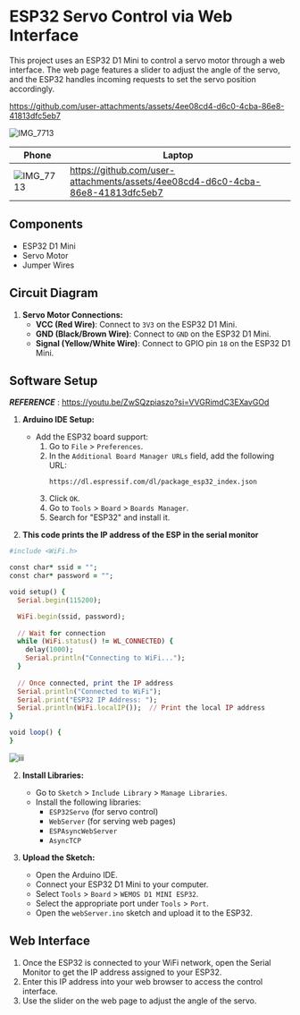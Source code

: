 # ESP32 Servo Control via Web Interface

This project uses an ESP32 D1 Mini to control a servo motor through a web interface. The web page features a slider to adjust the angle of the servo, and the ESP32 handles incoming requests to set the servo position accordingly.



https://github.com/user-attachments/assets/4ee08cd4-d6c0-4cba-86e8-41813dfc5eb7

![IMG_7713](https://github.com/user-attachments/assets/92b36290-759f-473b-b6a4-56ed300a5180)


| Phone | Laptop  |
| -- | -- |
|![IMG_7713](https://github.com/user-attachments/assets/92b36290-759f-473b-b6a4-56ed300a5180) | https://github.com/user-attachments/assets/4ee08cd4-d6c0-4cba-86e8-41813dfc5eb7 |

## Components

- ESP32 D1 Mini
- Servo Motor
- Jumper Wires

## Circuit Diagram

1. **Servo Motor Connections:**
   - **VCC (Red Wire)**: Connect to `3V3` on the ESP32 D1 Mini.
   - **GND (Black/Brown Wire)**: Connect to `GND` on the ESP32 D1 Mini.
   - **Signal (Yellow/White Wire)**: Connect to GPIO pin `18` on the ESP32 D1 Mini.

## Software Setup
***REFERENCE*** : https://youtu.be/ZwSQzpiaszo?si=VVGRimdC3EXavGOd
1. **Arduino IDE Setup:**
   - Add the ESP32 board support:
     1. Go to `File` > `Preferences`.
     2. In the `Additional Board Manager URLs` field, add the following URL:
        ```
        https://dl.espressif.com/dl/package_esp32_index.json
        ```
     3. Click `OK`.
     4. Go to `Tools` > `Board` > `Boards Manager`.
     5. Search for "ESP32" and install it.

2. **This code prints the IP address of the ESP in the serial monitor**
```ruby
#include <WiFi.h>

const char* ssid = "";
const char* password = "";

void setup() {
  Serial.begin(115200);

  WiFi.begin(ssid, password);
  
  // Wait for connection
  while (WiFi.status() != WL_CONNECTED) {
    delay(1000);
    Serial.println("Connecting to WiFi...");
  }
  
  // Once connected, print the IP address
  Serial.println("Connected to WiFi");
  Serial.print("ESP32 IP Address: ");
  Serial.println(WiFi.localIP());  // Print the local IP address
}

void loop() {
}

```
![iii](https://github.com/user-attachments/assets/aaeee859-cbf2-4f20-b643-1485339d544d)


2. **Install Libraries:**
   - Go to `Sketch` > `Include Library` > `Manage Libraries`.
   - Install the following libraries:
     - `ESP32Servo` (for servo control)
     - `WebServer` (for serving web pages)
     - `ESPAsyncWebServer`
     - `AsyncTCP`

3. **Upload the Sketch:**
   - Open the Arduino IDE.
   - Connect your ESP32 D1 Mini to your computer.
   - Select `Tools` > `Board` > `WEMOS D1 MINI ESP32`.
   - Select the appropriate port under `Tools` > `Port`.
   - Open the `webServer.ino` sketch and upload it to the ESP32.

## Web Interface

1. Once the ESP32 is connected to your WiFi network, open the Serial Monitor to get the IP address assigned to your ESP32.
2. Enter this IP address into your web browser to access the control interface.
3. Use the slider on the web page to adjust the angle of the servo.
